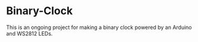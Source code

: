 # Binary-Clock
This is an ongoing project for making a binary clock powered by an Arduino and WS2812 LEDs.
